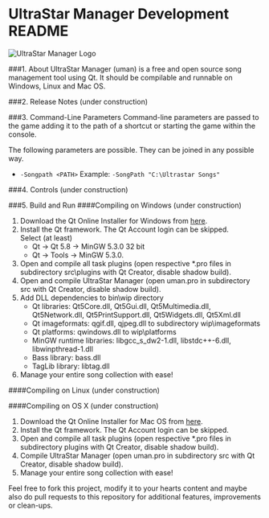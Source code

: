 # UltraStar Manager Development README

![UltraStar Manager Logo](https://github.com/UltraStar-Deluxe/UltraStar-Manager/blob/master/src/resources/uman128.png)


###1. About
UltraStar Manager (uman) is a free and open source song management tool using Qt. It should be compilable and runnable on Windows, Linux and Mac OS.

###2. Release Notes
(under construction)

###3. Command-Line Parameters
Command-line parameters are passed to the game adding it to the path of a
shortcut or starting the game within the console.

The following parameters are possible. They can be joined in any possible way.
- `-Songpath <PATH>`
    Example: `-SongPath "C:\Ultrastar Songs"`

###4. Controls
(under construction)

###5. Build and Run
####Compiling on Windows
(under construction)

1. Download the Qt Online Installer for Windows from [here](http://download.qt.io/official_releases/online_installers/qt-unified-windows-x86-online.exe).
2. Install the Qt framework. The Qt Account login can be skipped.  
   Select (at least)
   * Qt -> Qt 5.8 -> MinGW 5.3.0 32 bit
   * Qt -> Tools -> MinGW 5.3.0.
3. Open and compile all task plugins (open respective *.pro files in subdirectory src\plugins with Qt Creator, disable shadow build).
4. Open and compile UltraStar Manager (open uman.pro in subdirectory src with Qt Creator, disable shadow build).
5. Add DLL dependencies to bin\wip directory
   * Qt libraries: Qt5Core.dll, Qt5Gui.dll, Qt5Multimedia.dll, Qt5Network.dll, Qt5PrintSupport.dll, Qt5Widgets.dll, Qt5Xml.dll
   * Qt imageformats: qgif.dll, qjpeg.dll to subdirectory wip\imageformats
   * Qt platforms: qwindows.dll to wip\platforms
   * MinGW runtime libraries: libgcc_s_dw2-1.dll, libstdc++-6.dll, libwinpthread-1.dll
   * Bass library: bass.dll
   * TagLib library: libtag.dll
6. Manage your entire song collection with ease!

####Compiling on Linux
(under construction)

####Compiling on OS X
(under construction)

1. Download the Qt Online Installer for Mac OS from [here](http://download.qt.io/official_releases/online_installers/qt-unified-mac-x64-online.dmg).
2. Install the Qt framework. The Qt Account login can be skipped.
3. Open and compile all task plugins (open respective *.pro files in subdirectory plugins with Qt Creator, disable shadow build).
4. Compile UltraStar Manager (open uman.pro in subdirectory src with Qt Creator, disable shadow build).
5. Manage your entire song collection with ease!

Feel free to fork this project, modify it to your hearts content and maybe also do pull requests to this repository for additional features, improvements or clean-ups.
